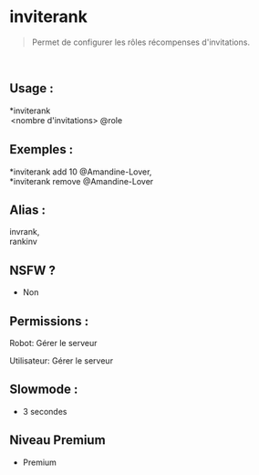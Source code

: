 # inviterank

> Permet de configurer les rôles récompenses d'invitations.

<br>

## Usage :

*inviterank <option> <nombre d'invitations> @role

## Exemples :

*inviterank add 10 @Amandine-Lover,
<br>*inviterank remove @Amandine-Lover

## Alias :

invrank,
<br>rankinv

## NSFW ?

- Non

## Permissions :

Robot: Gérer le serveur
<br>

Utilisateur: Gérer le serveur

## Slowmode :

- 3 secondes

## Niveau Premium

- Premium